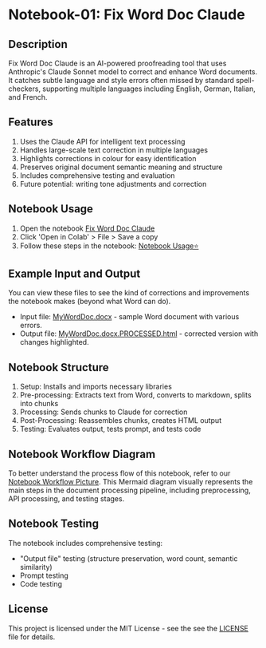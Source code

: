 # Notebook-01: Fix Word Doc Claude

## Description
Fix Word Doc Claude is an AI-powered proofreading tool that uses Anthropic's Claude Sonnet model to correct and enhance Word documents. It catches subtle language and style errors often missed by standard spell-checkers, supporting multiple languages including English, German, Italian, and French.

## Features
1. Uses the Claude API for intelligent text processing
1. Handles large-scale text correction in multiple languages
1. Highlights corrections in colour for easy identification
1. Preserves original document semantic meaning and structure
1. Includes comprehensive testing and evaluation
1. Future potential: writing tone adjustments and correction

## Notebook Usage
1. Open the notebook [Fix Word Doc Claude](Fix_Word_Doc_Claude.ipynb)
2. Click 'Open in Colab' > File > Save a copy
3. Follow these steps in the notebook: [Notebook Usage⭐](https://colab.research.google.com/github/michellepace/ai-ml-notebook-explorations/blob/main/notebook-01/Fix_Word_Doc_Claude.ipynb#scrollTo=Notebook_Usage_)

## Example Input and Output
You can view these files to see the kind of corrections and improvements the notebook makes (beyond what Word can do).
- Input file: [MyWordDoc.docx](https://michellepace.github.io/ai-ml-notebook-explorations/notebook-01/example-input-output/MyWordDoc.docx) - sample Word document with various errors.
- Output file: [MyWordDoc.docx.PROCESSED.html](https://michellepace.github.io/ai-ml-notebook-explorations/notebook-01/example-input-output/MyWordDoc.docx.PROCESSED.html) - corrected version with changes highlighted.

## Notebook Structure
1. Setup: Installs and imports necessary libraries
2. Pre-processing: Extracts text from Word, converts to markdown, splits into chunks
3. Processing: Sends chunks to Claude for correction
4. Post-Processing: Reassembles chunks, creates HTML output
5. Testing: Evaluates output, tests prompt, and tests code

## Notebook Workflow Diagram
To better understand the process flow of this notebook, refer to our [Notebook Workflow Picture](notebook-workflow-picture.md). This Mermaid diagram visually represents the main steps in the document processing pipeline, including preprocessing, API processing, and testing stages.

## Notebook Testing
The notebook includes comprehensive testing:
- "Output file" testing (structure preservation, word count, semantic similarity)
- Prompt testing
- Code testing

## License
This project is licensed under the MIT License - see the see the [LICENSE](../License.md) file for details.
